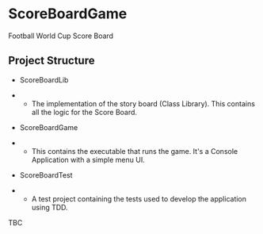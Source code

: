 # ScoreBoardGame

Football World Cup Score Board


## Project Structure

* ScoreBoardLib

* * The implementation of the story board (Class Library). This contains all the logic for the Score Board.

* ScoreBoardGame

* * This contains the executable that runs the game. It's a Console Application with a simple menu UI.

* ScoreBoardTest

* * A test project containing the tests used to develop the application using TDD.





TBC



